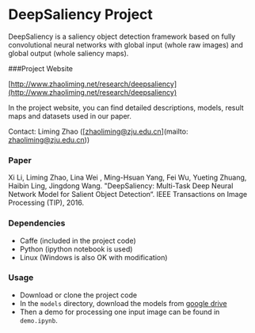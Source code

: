 # DeepSaliency Project

DeepSaliency is a saliency object detection framework based on fully convolutional neural networks with global input (whole raw images) and global output (whole saliency maps). 

###Project Website

[http://www.zhaoliming.net/research/deepsaliency](http://www.zhaoliming.net/research/deepsaliency)

In the project website, you can find detailed descriptions, models, result maps and datasets used in our paper.

Contact: Liming Zhao ([zhaoliming@zju.edu.cn](mailto: zhaoliming@zju.edu.cn))

### Paper

Xi Li, Liming Zhao, Lina Wei , Ming-Hsuan Yang, Fei Wu, Yueting Zhuang, Haibin Ling, Jingdong Wang. "DeepSaliency: Multi-Task Deep Neural Network Model for Salient Object Detection“. IEEE Transactions on Image Processing (TIP), 2016.


### Dependencies

- Caffe (included in the project code)
- Python (ipython notebook is used)
- Linux (Windows is also OK with modification)

### Usage

- Download or clone the project code
- In the `models` directory, download the models from [google drive](https://drive.google.com/folderview?id=0By55MQnF3PHCbFpocU5jOTdVOHM&usp=sharing)
- Then a demo for processing one input image can be found in `demo.ipynb`.